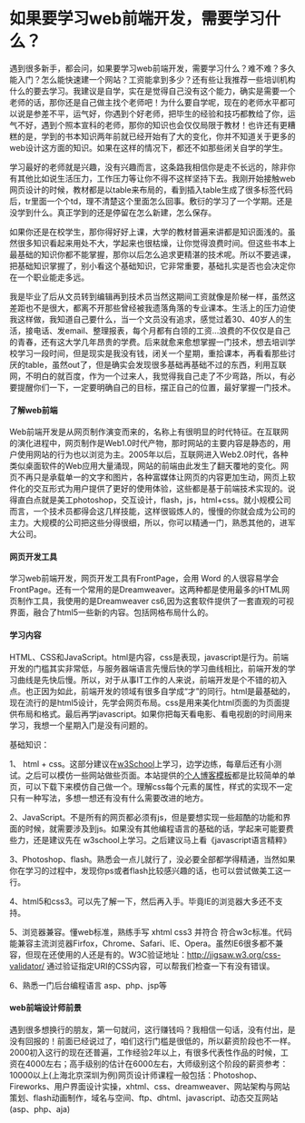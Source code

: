 # 如果要学习web前端开发，需要学习什么？
遇到很多新手，都会问，如果要学习web前端开发，需要学习什么？难不难？多久能入门？怎么能快速建一个网站？工资能拿到多少？还有些让我推荐一些培训机构什么的要去学习。我建议是自学，实在是觉得自己没有这个能力，确实是需要一个老师的话，那你还是自己做主找个老师吧！为什么要自学呢，现在的老师水平都可以说是参差不平，运气好，你遇到个好老师，把毕生的经验和技巧都教给了你，运气不好，遇到个照本宣科的老师，那你的知识也会仅仅局限于教材！也许还有更糟糕的是，学到的书本知识两年前就已经开始有了大的变化，你并不知道关于更多的web设计这方面的知识。如果在这样的情况下，都还不如那些闭关自学的学生。

学习最好的老师就是兴趣，没有兴趣而言，这条路我相信你是走不长远的，除非你有其他比如说生活压力，工作压力等让你不得不这样坚持下去。我刚开始接触web网页设计的时候，教材都是以table来布局的，看到插入table生成了很多标签代码后，tr里面一个个td，理不清楚这个里面怎么回事。敷衍的学习了一个学期。还是没学到什么。真正学到的还是停留在怎么新建，怎么保存。

如果你还是在校学生，那你得好好上课，大学的教材普遍来讲都是知识面浅的。虽然很多知识看起来用处不大，学起来也很枯燥，让你觉得浪费时间。但这些书本上最基础的知识你都不能掌握，那你以后怎么追求更精湛的技术呢。所以不要逃课，把基础知识掌握了，别小看这个基础知识，它非常重要，基础扎实是否也会决定你在一个职业能走多远。

我是毕业了后从文员转到编辑再到技术员当然这期间工资就像是阶梯一样，虽然这差距也不是很大，都离不开那些曾经被我遗落角落的专业课本。生活上的压力迫使我这样做，我知道自己要什么，当一个文员没有追求，感觉过着30、40岁人的生活，接电话、发email、整理报表，每个月都有白领的工资...浪费的不仅仅是自己的青春，还有这大学几年昂贵的学费。后来就愈来愈想掌握一门技术，想去培训学校学习一段时间，但是现实是我没有钱，闭关一个星期，重拾课本，再看看那些讨厌的table，虽然out了，但是确实会发现很多基础再基础不过的东西，利用互联网，不明白的就百度，作为一个过来人，我觉得我自己走了不少弯路，所以，有必要提醒你们一下，一定要明确自己的目标，摆正自己的位置，最好掌握一门技术。

#### 了解web前端
Web前端开发是从网页制作演变而来的，名称上有很明显的时代特征。在互联网的演化进程中，网页制作是Web1.0时代产物，那时网站的主要内容是静态的，用户使用网站的行为也以浏览为主。2005年以后，互联网进入Web2.0时代，各种类似桌面软件的Web应用大量涌现，网站的前端由此发生了翻天覆地的变化。网页不再只是承载单一的文字和图片，各种富媒体让网页的内容更加生动，网页上软件化的交互形式为用户提供了更好的使用体验，这些都是基于前端技术实现的。说得直白点就是美工photoshop，交互设计，flash，js，html+css。就小规模公司而言，一个技术员都得会这几样技能，这样很锻炼人的，慢慢的你就会成为公司的主力。大规模的公司把这些分得很细，所以，你可以精通一门，熟悉其他的，进军大公司。

#### 网页开发工具
学习web前端开发，网页开发工具有FrontPage，会用 Word 的人很容易学会FrontPage。还有一个常用的是Dreamweaver。这两种都是使用最多的HTML网页制作工具，我使用的是Dreamweaver cs6,因为这套软件提供了一套直观的可视界面，融合了html5一些新的内容。包括网格布局什么的。

#### 学习内容
HTML、CSS和JavaScript。html是内容，css是表现，javascript是行为。前端开发的门槛其实非常低，与服务器端语言先慢后快的学习曲线相比，前端开发的学习曲线是先快后慢。所以，对于从事IT工作的人来说，前端开发是个不错的初入点。也正因为如此，前端开发的领域有很多自学成“才”的同行。html是最基础的，现在流行的是html5设计，先学会网页布局。css是用来美化html页面的为页面提供布局和格式。最后再学javascript。如果你把每天看电影、看电视剧的时间用来学习，我想一个星期入门是没有问题的。

基础知识：

1、 html + css。这部分建议在[w3School](www.w3school.com.cn)上学习，边学边练，每章后还有小测试。之后可以模仿一些网站做些页面。本站提供的[个人博客模板](www.yangqq.com/download/)都是比较简单的单页，可以下载下来模仿自己做一个。理解css每个元素的属性，样式的实现不一定只有一种写法，多想一想还有没有什么需要改进的地方。

2、JavaScript。不是所有的网页都必须有js，但是要想实现一些超酷的功能和界面的时候，就需要涉及到js。如果没有其他编程语言的基础的话，学起来可能要费些力，还是建议先在 w3school上学习。之后建议马上看《javascript语言精粹》

3、Photoshop、flash。熟悉会一点儿就行了，没必要全部都学得精通，当然如果你在学习的过程中，发现你ps或者flash比较感兴趣的话，也可以尝试做美工这一行。

4、html5和css3。可以先了解一下，然后再入手。毕竟IE的浏览器大多还不支持。

5、浏览器兼容。懂web标准，熟练手写 xhtml css3 并符合 符合w3c标准。代码能兼容主流浏览器Firfox，Chrome、Safari、IE、Opera。虽然IE6很多都不兼容，但现在还使用的人还是有的。W3C验证地址：http://jigsaw.w3.org/css-validator/ 通过验证指定URI的CSS内容，可以帮我们检查一下有没有错误。

6、熟悉一门后台编程语言 asp、php、jsp等

#### web前端设计师前景
遇到很多想换行的朋友，第一句就问，这行赚钱吗？我相信一句话，没有付出，是没有回报的！前面已经说过了，咱们这行门槛是很低的，所以薪资阶段也不一样。2000初入这行的现在还普遍，工作经验2年以上，有很多代表性作品的时候，工资在4000左右；高手级别的估计在6000左右，大师级别这个阶段的薪资参考：10000以上(上海北京深圳为例)网页设计师课程一般包括：Photoshop、Fireworks、用户界面设计实操，xhtml、css、dreamweaver、网站架构与网站策划、flash动画制作，域名与空间、ftp、dhtml、javascript、动态交互网站(asp、php、aja)
